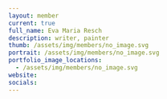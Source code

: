 ```yaml
---
layout: member
current: true
full_name: Eva Maria Resch 
description: writer, painter
thumb: /assets/img/members/no_image.svg
portrait: /assets/img/members/no_image.svg
portfolio_image_locations:
  - /assets/img/members/no_image.svg
website: 
socials: 
---
```


